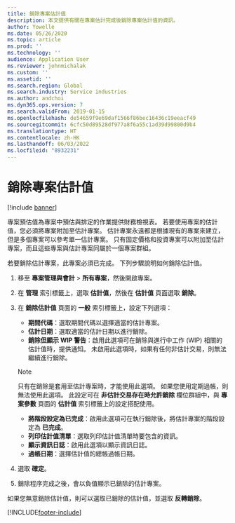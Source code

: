 ```yaml
---
title: 銷除專案估計值
description: 本文提供有關在專案估計完成後銷除專案估計值的資訊。
author: Yowelle
ms.date: 05/26/2020
ms.topic: article
ms.prod: ''
ms.technology: ''
audience: Application User
ms.reviewer: johnmichalak
ms.custom: ''
ms.assetid: ''
ms.search.region: Global
ms.search.industry: Service industries
ms.author: andchoi
ms.dyn365.ops.version: 7
ms.search.validFrom: 2019-01-15
ms.openlocfilehash: de54659f9e69daf1566f86bec16436c19eeacf49
ms.sourcegitcommit: 6cfc50d89528df977a8f6a55c1ad39d99800d9b4
ms.translationtype: HT
ms.contentlocale: zh-HK
ms.lasthandoff: 06/03/2022
ms.locfileid: "8932231"
---
```

# <a name="eliminate-a-project-estimate"></a>銷除專案估計值

[!include [banner](../includes/banner.md)]

專案預估值為專案中預估與排定的作業提供財務檢視表。 若要使用專案的估計值，您必須將專案附加至估計專案。 估計專案永遠都是根據現有的專案來建立，但是多個專案可以參考單一估計專案。 只有固定價格和投資專案可以附加至估計專案，而且這些專案與估計專案同屬於一個專案群組。

若要銷除估計專案，此專案必須已完成。 下列步驟說明如何銷除估計值。

1. 移至 **專案管理與會計** > **所有專案**，然後開啟專案。 
2. 在 **管理** 索引標籤上，選取 **估計值**，然後在 **估計值** 頁面選取 **銷除**。
3. 在 **銷除估計值** 頁面的 **一般** 索引標籤上，設定下列選項：

   - **期間代碼**：選取期間代碼以選擇適當的估計專案。 
   - **估計日期**：選取適當的估計日期以進行銷除。
   - **銷除但顯示 WIP 警告**：啟用此選項可在銷除與進行中工作 (WIP) 相關的估計值時，提供通知。 未啟用此選項時，如果有任何非估計交易，則無法繼續進行銷除。 
   > [!NOTE]
   > 只有在銷除是套用至估計專案時，才能使用此選項。 如果您使用定期過帳，則無法使用此選項。 此設定可在 **非估計交易存在時允許銷除** 欄位群組中，與 **專案參數** 頁面的 **估計值** 索引標籤上的設定搭配使用。
   - **將階段設定為已完成**：啟用此選項可在執行銷除後，將估計專案的階段設定為 **已完成**。
   - **列印估計值清單**：選取列印估計值清單時要包含的資訊。
   - **顯示資訊日誌**：啟用此選項以顯示資訊日誌。
   - **過帳日期**：選擇估計值的總帳過帳日期。

4.  選取 **確定**。
5. 銷除程序完成之後，會以負值顯示已銷除的估計專案。 

如果您無意銷除估計值，則可以選取已銷除的估計值，並選取 **反轉銷除**。   


[!INCLUDE[footer-include](../includes/footer-banner.md)]